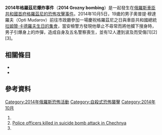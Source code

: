 **2014年格羅茲尼爆炸事件**（**2014 Grozny bombing**）是一起發生在[俄羅斯](https://zh.wikipedia.org/wiki/俄羅斯 "wikilink")[車臣共和國首府](https://zh.wikipedia.org/wiki/車臣共和國 "wikilink")[格羅茲尼的](https://zh.wikipedia.org/wiki/格羅茲尼 "wikilink")[恐怖攻擊事件](https://zh.wikipedia.org/wiki/恐怖攻擊 "wikilink")。2014年10月5日，19歲的男子奧普提·穆達羅夫（Opti Mudarov）前往市政廳參加一場慶祝格羅茲尼之日與車臣共和國總統[拉姆贊·卡德羅夫生日的集會](https://zh.wikipedia.org/wiki/拉姆贊·卡德羅夫 "wikilink")，當安檢警方發現他舉止不尋常而將他攔下搜身時，男子引爆身上的炸彈，造成自身及五名警察喪生，並有12人遭到波及而受傷\[1\]\[2\]\[3\]。

## 相關條目

  -
  -
## 參考資料

[Category:2014年俄羅斯恐怖活動](https://zh.wikipedia.org/wiki/Category:2014年俄羅斯恐怖活動 "wikilink") [Category:自殺式恐怖襲擊](https://zh.wikipedia.org/wiki/Category:自殺式恐怖襲擊 "wikilink") [Category:2014年10月](https://zh.wikipedia.org/wiki/Category:2014年10月 "wikilink")

1.
2.  [Police officers killed in suicide bomb attack in Chechnya](http://www.euronews.com/2014/10/05/police-officers-killed-in-suicide-bomb-attack-in-chechnya/)
3.